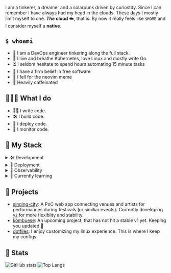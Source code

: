 I am a tinkerer, a dreamer and a solarpunk driven by curiostity.
Since I can remember I have always had my head in the clouds.
These days I mostly limit myself to one.
**_The_ cloud** ☁️, that is.
By now it really feels like `$HOME` and I consider myself a **native**.

## `$ whoami`

- 🔧 I am a DevOps engineer tinkering along the full stack.
- 🐧 I live and breathe Kubernetes, love Linux and mostly write Go.
- ⏳ I seldom hesitate to spend hours automating 15 minute tasks
- 🐃 I have a firm belief in free software
- 📓 I fell for the neovim meme
- 🧉 Heavily caffeinated

## 👨🏻‍🔧 What I do

- ✍🏻 I write code.
- 🛠️ I build code.
- 🚀 I deploy code.
- 🔎 I monitor code.

## 🧰 My Stack

<details>
<summary>🛠️ Development</summary>
<br/>
<ul>
  <li>Go</li>
  <li>Typescript</li>
</ul>
</details>

<details>
<summary>🚀 Deployment</summary>
<br/>
<ul>
  <li>Kubernetes</li>
  <li>ArgoCD</li>
  <li>Helm</li>
</ul>
</details>

<details>
<summary>🔎 Observability</summary>
<br/>
<ul>
  <li>Prometheus</li>
  <li>Loki</li>
  <li>Tempo</li>
  <li>Grafana</li>
  <li>Opentelemetry</li>
</ul>
</details>

<details>
<summary>🌱 Currently learning</summary>
<br/>
<ul>
  <li>Terraform</li>
  <li>Opentelemetry: <a href="https://github.com/sekthor/otel-test">otel-test</a>, <a href="https://github.com/sekthor/tracy">tracy</a></li>
  <li>OIDC / OAuth2: <a href="https://github.com/sekthor/go-api-oauth">go-api-oauth</a></li>
  <li>grpc / protocol buffers: <a href="https://github.com/sekthor/protobuf">protobuf</a></li>, <a href="https://github.com/sekthor/proto-gw-test">proto-gw-test</a></li>
  <li>React / Next</li>
</ul>
</details>

## 💼 Projects

- [singing-city](https://github.com/sekthor/singing-city): A PoC web app connecting venues and artists for performances during festivals (or similiar events). Currently developing [`v2`](https://github.com/sekthor/singing-city/tree/v2) for more flexiblity and stability.
- [kombuese](http://github.com/kombuese): An upcoming project, that has not hit a stable v1 yet. Keeping you updated 🤫
- [dotfiles](http://github.com/sekthor/dotfiles): I enjoy customizing my linux experience. This is where I keep my configs.

## 🔬 Stats

![GitHub stats](https://github-readme-stats.vercel.app/api?username=sekthor&show_icons=true&hide=contribs&hide_title=true) 
![Top Langs](https://github-readme-stats.vercel.app/api/top-langs/?username=sekthor&hide=Jupyter%20Notebook,html,scss&layout=compact&hide_title=true)
